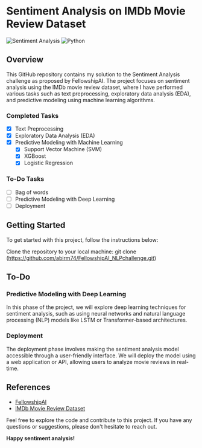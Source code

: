 # Sentiment Analysis on IMDb Movie Review Dataset
![Sentiment Analysis](https://img.shields.io/badge/Sentiment%20Analysis-IMDb%20Dataset-blue)
![Python](https://img.shields.io/badge/Python-3.8%2B-blue)

## Overview

This GitHub repository contains my solution to the Sentiment Analysis challenge as proposed by FellowshipAI. The project focuses on sentiment analysis using the IMDb movie review dataset, where I have performed various tasks such as text preprocessing, exploratory data analysis (EDA), and predictive modeling using machine learning algorithms.

### Completed Tasks

- [x] Text Preprocessing
- [x] Exploratory Data Analysis (EDA)
- [x] Predictive Modeling with Machine Learning
  - [x] Support Vector Machine (SVM)
  - [x] XGBoost
  - [x] Logistic Regression

### To-Do Tasks
- [ ] Bag of words
- [ ] Predictive Modeling with Deep Learning
- [ ] Deployment

## Getting Started

To get started with this project, follow the instructions below:

 Clone the repository to your local machine:
git clone (https://github.com/abirm74/FellowshipAI_NLPchallenge.git)


## To-Do

### Predictive Modeling with Deep Learning

In this phase of the project, we will explore deep learning techniques for sentiment analysis, such as using neural networks and natural language processing (NLP) models like LSTM or Transformer-based architectures.

### Deployment

The deployment phase involves making the sentiment analysis model accessible through a user-friendly interface. We will deploy the model using a web application or API, allowing users to analyze movie reviews in real-time.

## References

- [FellowshipAI](https://www.fellowship.ai/)
- [IMDb Movie Review Dataset](https://www.kaggle.com/datasets/lakshmi25npathi/imdb-dataset-of-50k-movie-reviews)

Feel free to explore the code and contribute to this project. If you have any questions or suggestions, please don't hesitate to reach out.

**Happy sentiment analysis!**
